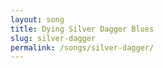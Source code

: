 ```yaml
---
layout: song
title: Dying Silver Dagger Blues
slug: silver-dagger
permalink: /songs/silver-dagger/
---
```

